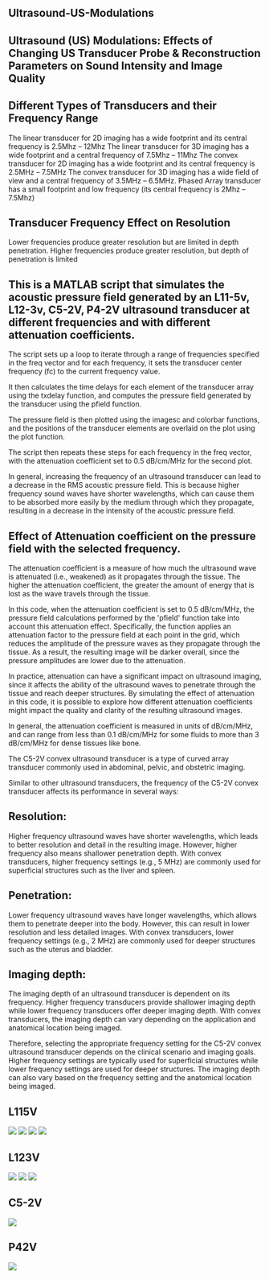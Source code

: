 ## Ultrasound-US-Modulations

## Ultrasound (US) Modulations: Effects of Changing US Transducer Probe &amp; Reconstruction Parameters on Sound Intensity and Image Quality
## Different Types of Transducers and their Frequency Range
The linear transducer for 2D imaging has a wide footprint and its central frequency is 2.5Mhz – 12Mhz
The linear transducer for 3D imaging has a wide footprint and a central frequency of 7.5Mhz – 11Mhz
The convex transducer for 2D imaging has a wide footprint and its central frequency is 2.5MHz – 7.5MHz
The convex transducer for 3D imaging has a wide field of view and a central frequency of 3.5MHz – 6.5MHz.
Phased Array transducer has a small footprint and low frequency (its central frequency is 2Mhz – 7.5Mhz)

## Transducer Frequency Effect on Resolution
Lower frequencies produce greater resolution but are limited in depth penetration.
Higher frequencies produce greater resolution, but depth of penetration is limited

## This is a MATLAB script that simulates the acoustic pressure field generated by an L11-5v, L12-3v, C5-2V, P4-2V ultrasound  transducer at different frequencies and with different attenuation coefficients.

The script sets up a loop to iterate through a range of frequencies specified in the freq vector and for each frequency, it sets the transducer center frequency (fc) to the current frequency value.

It then calculates the time delays for each element of the transducer array using the txdelay function, and computes the pressure field generated by the transducer using the pfield function.

The pressure field is then plotted using the imagesc and colorbar functions,  and the positions of the transducer elements are  overlaid on the plot using the plot function.

The script then repeats these steps for each frequency in the freq vector, with the attenuation coefficient set to 0.5 dB/cm/MHz for the second plot.

In general, increasing the frequency of an ultrasound transducer can lead to a decrease in the RMS acoustic pressure field. This is because higher frequency sound waves have shorter wavelengths, which can cause them to be absorbed more easily  by the medium through which they propagate, resulting in a decrease in the intensity of the acoustic pressure field. 

## Effect of Attenuation coefficient on the pressure field with the selected frequency.

The attenuation coefficient is a measure of how much the ultrasound wave is attenuated (i.e., weakened) as it propagates through the tissue. The higher the attenuation coefficient, the greater the amount of energy that  is lost as the wave travels through the tissue.

In this code, when the attenuation coefficient is set to 0.5 dB/cm/MHz, the pressure field calculations performed by the 'pfield' function take into account this attenuation effect. Specifically, the function applies an attenuation factor to the pressure field at each point in the grid, which reduces the amplitude of the pressure waves as they propagate through the tissue. As a result, the resulting image will be darker overall, since the pressure amplitudes are lower due to the attenuation.

In practice, attenuation can have a significant impact on ultrasound imaging, since it affects the ability of the ultrasound waves to penetrate through the tissue and reach deeper structures. By simulating the effect of attenuation in this code, it is possible to explore how different attenuation coefficients might impact the quality and clarity of the resulting ultrasound images.

In general, the attenuation coefficient is measured in units of dB/cm/MHz, and can range from less than 0.1 dB/cm/MHz for some fluids to more than 3 dB/cm/MHz for dense tissues like bone.

The C5-2V convex ultrasound transducer is a type of curved array transducer commonly used in abdominal, pelvic, and obstetric imaging.

Similar to other ultrasound transducers, the frequency of the C5-2V convex transducer affects its performance in several ways:

## Resolution: 
Higher frequency ultrasound waves have shorter wavelengths, which leads to better resolution and detail in the resulting image. However, higher frequency also means shallower penetration depth. With convex transducers, higher frequency settings (e.g., 5 MHz) are commonly used for superficial structures such as the liver and spleen.

## Penetration: 
Lower frequency ultrasound waves have longer wavelengths, which allows them to penetrate deeper into the body. However, this can result in lower resolution and less detailed images. With convex transducers, lower frequency settings (e.g., 2 MHz) are commonly used for deeper structures such as the uterus and bladder.

## Imaging depth:
The imaging depth of an ultrasound transducer is dependent on its frequency. Higher frequency transducers provide shallower imaging depth while lower frequency transducers offer deeper imaging depth. With convex transducers, the imaging depth can vary depending on the application and anatomical location being imaged.

Therefore, selecting the appropriate frequency setting for the C5-2V convex ultrasound transducer depends on the clinical scenario and imaging goals. Higher frequency settings are typically used for superficial structures while lower frequency settings are used for deeper structures. The imaging depth can also vary based on the frequency setting and the anatomical location being imaged.

## L115V
![](/L115V/0.1/all.gif)
![](/L115V/0.5/all.gif)
![](/L115V/1.5/all.gif)
![](/L115V/2.5/all.gif)

## L123V
![](/L123V/0.3/all.gif)
![](/L123V/1.5/all.gif)
![](/L123V/3/all.gif)

## C5-2V
![](/C5-2V/all.gif)

## P42V
![](/P42V/all.gif)


